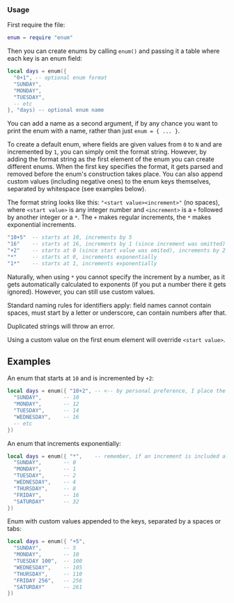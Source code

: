 ### Usage
First require the file:
```lua
enum = require "enum"  
```
Then you can create enums by calling `enum()` and passing it a table where each key is an enum field:
```lua
local days = enum({ 
  "0+1", -- optional enum format
  "SUNDAY", 
  "MONDAY",
  "TUESDAY",
  -- etc
}, "days) -- optional enum name
```
You can add a name as a second argument, if by any chance you want to print the enum with a name, rather than just `enum = { ... }`. 

To create a default enum, where fields are given values from `0` to `N` and are incremented by `1`, you can simply omit the format string. However, by adding the format string as the first element of the enum you can create different enums. When the first key specifies the format, it gets parsed and removed before the enum's construction takes place. You can also append custom values (including negative ones) to the enum keys themselves, separated by whitespace (see examples below).

The format string looks like this: `"<start value><increment>"` (no spaces), where `<start value>` is any integer number and `<increment>` is a `+` followed by another integer or a `*`. The `+` makes regular increments, the `*` makes exponential increments.
```lua
"10+5"  -- starts at 10, increments by 5
"16"    -- starts at 16, increments by 1 (since increment was omitted)
"+2"    -- starts at 0 (since start value was omited), increments by 2
"*"     -- starts at 0, increments exponentially
"1*"    -- starts at 1, increments exponentially
```
Naturally, when using `*` you cannot specify the increment by a number, as it gets automatically calculated to exponents (if you put a number there it gets ignored). However, you can still use custom values.

Standard naming rules for identifiers apply: field names cannot contain spaces, must start by a letter or underscore, can contain numbers after that.

Duplicated strings will throw an error. 

Using a custom value on the first enum element will override `<start value>`.

## Examples
An enum that starts at `10` and is incremented by `+2`:
```lua
local days = enum({ "10+2", -- <-- by personal preference, I place the format here, instead of in the next line
  "SUNDAY",       -- 10
  "MONDAY",       -- 12
  "TUESDAY",      -- 14
  "WEDNESDAY",    -- 16
  -- etc
})
```
An enum that increments exponentially:
```lua
local days = enum({ "*",    -- remember, if an increment is included along with `*`, it gets ignored
  "SUNDAY",       -- 0
  "MONDAY",       -- 1
  "TUESDAY",      -- 2
  "WEDNESDAY",    -- 4
  "THURSDAY",     -- 8
  "FRIDAY",       -- 16
  "SATURDAY"      -- 32
})
```
Enum with custom values appended to the keys, separated by a spaces or tabs:
```lua
local days = enum({ "+5",
  "SUNDAY",       -- 5
  "MONDAY",       -- 10
  "TUESDAY 100",  -- 100
  "WEDNESDAY",    -- 105
  "THURSDAY",     -- 110
  "FRIDAY 256",   -- 256
  "SATURDAY"      -- 261
})
```
